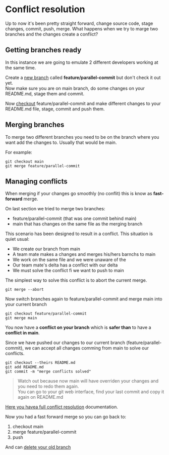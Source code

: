 # Conflict resolution

Up to now it's been pretty straight forward, change source code, stage changes, commit, push, merge. What happens when we try to marge two branches and the changes create a conflict?

## Getting branches ready

In this instance we are going to emulate 2 different developers working at the same time.

Create a [new branch](Session2.md#Branching) called **feature/parallel-commit** but don't check it out yet.<br/>
Now make sure you are on main branch, do some changes on your README.md, stage them and commit.

Now [checkout](Session2.md#checkout-a-branch) feature/parallel-commit and make different changes to your README.md file, stage, commit and push them.

## Merging branches

To merge two different branches you need to be on the branch where you want add the changes to. Usually that would be main.

For example:
```
git checkout main
git merge feature/parallel-commit
```

## Managing conflicts

When merging if your changes go smoothly (no conflit) this is know as **fast-forward** merge.

On last section we tried to merge two branches: 
- feature/parallel-commit (that was one commit behind main)
- main that has changes on the same file as the merging branch

This scenario has been designed to result in a conflict. 
This situation is quiet usual:
- We create our branch from main
- A team mate makes a changes and merges his/hers barnchs to main 
- We work on the same file and we were unaware of the
- Our team mate's delta has a conflict with our delta
- We must solve the conflict fi we want to push to main


The simplest way to solve this conflict is to abort the current merge.
```
git merge --abort
```

Now switch branches again to feature/parallel-commit and merge main into your current branch
```
git checkout feature/parallel-commit
git merge main
```
You now have a **conflict on your branch** which is **safer than** to have a **conflict in main**.

Since we have pushed our changes to our current branch (feature/parallel-commit), we can accept all changes comming from main to solve our conflicts.
```
git checkout --theirs README.md
git add README.md
git commit -m "merge conflicts solved"
```

> Watch out because now main will have overriden your changes and you need to redo them again. <br/>
> You can go to your git web interface, find your last commit and copy it again on README.md

[Here you havea full conflict resolution](https://docs.github.com/en/pull-requests/collaborating-with-pull-requests/addressing-merge-conflicts/resolving-a-merge-conflict-using-the-command-line) documentation.

Now you had a fast forward merge so you can go back to:
1. checkout main 
2. merge feature/parallel-commit
3. push 

And can [delete your old branch](Session2.md#delete-an-old-branch)

